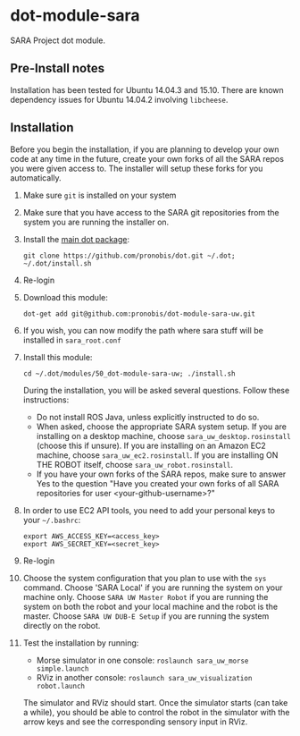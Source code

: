 # dot-module-sara

SARA Project dot module.

## Pre-Install notes

Installation has been tested for Ubuntu 14.04.3 and 15.10. There are
known dependency issues for Ubuntu 14.04.2 involving `libcheese`.

## Installation

Before you begin the installation, if you are planning to develop your
own code at any time in the future, create your own forks of all the
SARA repos you were given access to. The installer will setup these
forks for you automatically.

1. Make sure `git` is installed on your system

1. Make sure that you have access to the SARA git repositories from
   the system you are running the installer on.

1. Install the [main dot package](https://github.com/pronobis/dot):

    ```
    git clone https://github.com/pronobis/dot.git ~/.dot; ~/.dot/install.sh
    ```

1. Re-login

1. Download this module:

    ```
    dot-get add git@github.com:pronobis/dot-module-sara-uw.git
    ```

1. If you wish, you can now modify the path where sara stuff will be
   installed in `sara_root.conf`

1. Install this module:

    ```
    cd ~/.dot/modules/50_dot-module-sara-uw; ./install.sh
    ```

    During the installation, you will be asked several questions.
    Follow these instructions:

    * Do not install ROS Java, unless explicitly instructed to do so.
    * When asked, choose the appropriate SARA system setup. If you are
      installing on a desktop machine, choose
      `sara_uw_desktop.rosinstall` (choose this if unsure). If you are
      installing on an Amazon EC2 machine, choose
      `sara_uw_ec2.rosinstall`. If you are installing ON THE ROBOT
      itself, choose `sara_uw_robot.rosinstall`.
    * If you have your own forks of the SARA repos, make sure to
      answer Yes to the question "Have you created your own forks of
      all SARA repositories for user \<your-github-username>?"

1. In order to use EC2 API tools, you need to add your personal keys
   to your `~/.bashrc`:

    ```
    export AWS_ACCESS_KEY=<access_key>
    export AWS_SECRET_KEY=<secret_key>
    ```

1. Re-login

1. Choose the system configuration that you plan to use with the `sys`
   command. Choose 'SARA Local' if you are running the system on your
   machine only. Choose `SARA UW Master Robot` if you are running the
   system on both the robot and your local machine and the robot is
   the master. Choose `SARA UW DUB-E Setup` if you are running the
   system directly on the robot.

1. Test the installation by running:

    * Morse simulator in one console: `roslaunch sara_uw_morse simple.launch`
    * RViz in another console: `roslaunch sara_uw_visualization robot.launch`

    The simulator and RViz should start. Once the simulator starts
    (can take a while), you should be able to control the robot in the
    simulator with the arrow keys and see the corresponding sensory
    input in RViz.
